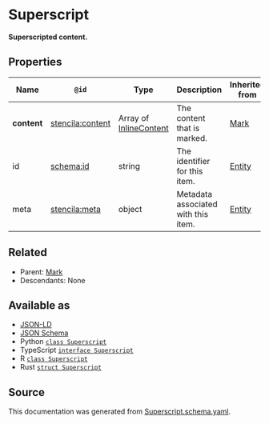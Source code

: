 # Superscript

**Superscripted content.**

## Properties

| Name        | `@id`                                                       | Type                                       | Description                         | Inherited from      |
| ----------- | ----------------------------------------------------------- | ------------------------------------------ | ----------------------------------- | ------------------- |
| **content** | [stencila:content](https://schema.stenci.la/content.jsonld) | Array of [InlineContent](InlineContent.md) | The content that is marked.         | [Mark](Mark.md)     |
| id          | [schema:id](https://schema.org/id)                          | string                                     | The identifier for this item.       | [Entity](Entity.md) |
| meta        | [stencila:meta](https://schema.stenci.la/meta.jsonld)       | object                                     | Metadata associated with this item. | [Entity](Entity.md) |

## Related

- Parent: [Mark](Mark.md)
- Descendants: None

## Available as

- [JSON-LD](https://schema.stenci.la/Superscript.jsonld)
- [JSON Schema](https://schema.stenci.la/v1/Superscript.schema.json)
- Python [`class Superscript`](https://stencila.github.io/schema/python/docs/types.html#schema.types.Superscript)
- TypeScript [`interface Superscript`](https://stencila.github.io/schema/ts/docs/interfaces/superscript.html)
- R [`class Superscript`](https://cran.r-project.org/web/packages/stencilaschema/stencilaschema.pdf)
- Rust [`struct Superscript`](https://docs.rs/stencila-schema/latest/stencila_schema/struct.Superscript.html)

## Source

This documentation was generated from [Superscript.schema.yaml](https://github.com/stencila/stencila/blob/master/schema/Superscript.schema.yaml).
